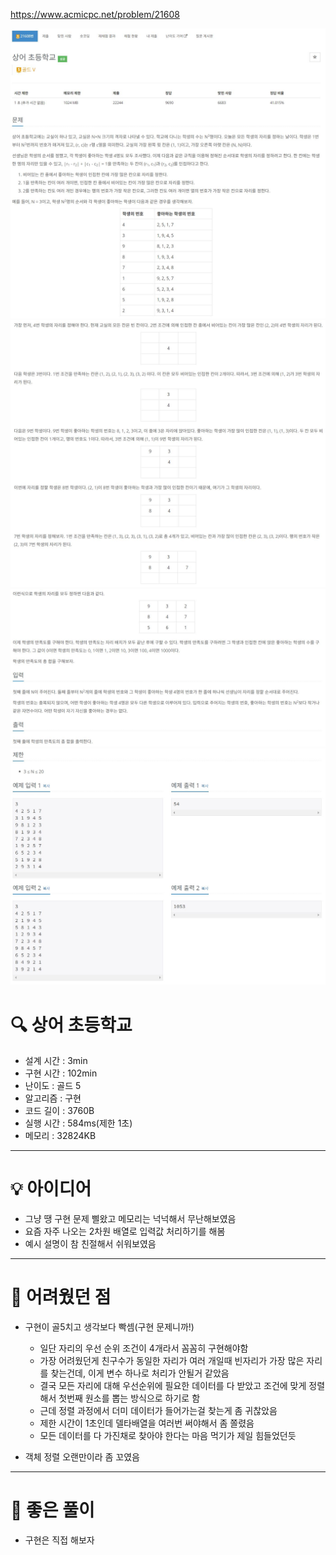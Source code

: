 https://www.acmicpc.net/problem/21608

<img src="./사진1.jpg">
<img src="./사진2.jpg">
<img src="./사진3.jpg">
<img src="./사진4.jpg">



# 🔍 상어 초등학교
- 설계 시간 : 3min
- 구현 시간 : 102min
- 난이도 : 골드 5
- 알고리즘 : 구현
- 코드 길이 : 3760B
- 실행 시간 : 584ms(제한 1초)
- 메모리 : 32824KB

------------------------------

# 💡 아이디어

- 그냥 땡 구현 문제 삘왔고 메모리는 넉넉해서 무난해보였음
- 요즘 자주 나오는 2차원 배열로 입력값 처리하기를 해봄
- 예시 설명이 참 친절해서 쉬워보였음

------------------------------

# 🧠 어려웠던 점

- 구현이 골5치고 생각보다 빡셈(구현 문제니까!)
  - 일단 자리의 우선 순위 조건이 4개라서 꼼꼼히 구현해야함
  - 가장 어려웠던게 친구수가 동일한 자리가 여러 개일때 빈자리가 가장 많은 자리를 찾는건데, 이게 변수 하나로 처리가 안될거 같았음
  - 결국 모든 자리에 대해 우선순위에 필요한 데이터를 다 받았고 조건에 맞게 정렬해서 첫번째 원소를 뽑는 방식으로 하기로 함
  - 근데 정렬 과정에서 더미 데이터가 들어가는걸 찾는게 좀 귀찮았음
  - 제한 시간이 1초인데 델타배열을 여러번 써야해서 좀 쫄렸음
  - 모든 데이터를 다 가진채로 찾아야 한다는 마음 먹기가 제일 힘들었던듯

- 객체 정렬 오랜만이라 좀 꼬였음

------------------------------

# 🧐 좋은 풀이

- 구현은 직접 해보자
